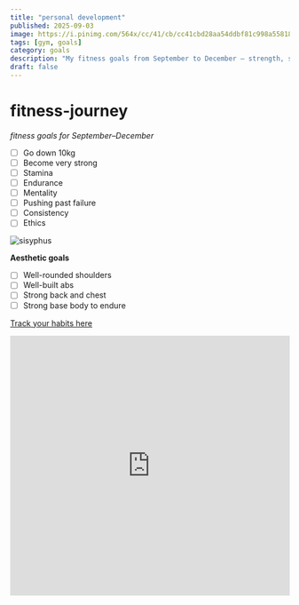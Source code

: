 ```yaml
---
title: "personal development"
published: 2025-09-03
image: https://i.pinimg.com/564x/cc/41/cb/cc41cbd28aa54ddbf81c998a55818b0d.jpg
tags: [gym, goals]
category: goals
description: "My fitness goals from September to December — strength, stamina, and aesthetics."
draft: false
---
```


# fitness-journey

*fitness goals for September–December*

- [ ] Go down 10kg
- [ ] Become very strong
- [ ] Stamina
- [ ] Endurance
- [ ] Mentality
- [ ] Pushing past failure 
- [ ] Consistency
- [ ] Ethics

![sisyphus](https://dariusforoux.com/wp-content/uploads/2024/11/sisyphus-treadmill-1024x768.png)

**Aesthetic goals**

- [ ] Well-rounded shoulders  
- [ ] Well-built abs  
- [ ] Strong back and chest  
- [ ] Strong base body to endure  

[Track your habits here](https://beaverhabits.com/gui)

<iframe width="100%" height="468" src="https://www.youtube.com/embed/gnA4BWWSvR8" title="YouTube video player" frameborder="0" allowfullscreen></iframe>
